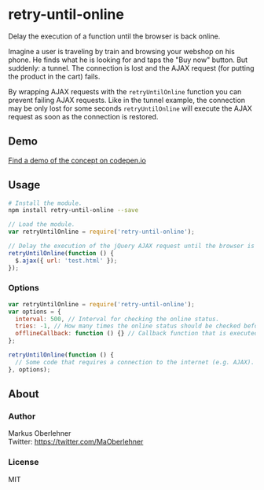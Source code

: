 # retry-until-online
Delay the execution of a function until the browser is back online.

Imagine a user is traveling by train and browsing your webshop on his phone. He finds what he is looking for and taps the "Buy now" button. But suddenly: a tunnel. The connection is lost and the AJAX request (for putting the product in the cart) fails.

By wrapping AJAX requests with the `retryUntilOnline` function you can prevent failing AJAX requests. Like in the tunnel example, the connection may be only lost for some seconds `retryUntilOnline` will execute the AJAX request as soon as the connection is restored.

## Demo
[Find a demo of the concept on codepen.io](http://codepen.io/moberlehner/pen/gwgdJm)

## Usage
```bash
# Install the module.
npm install retry-until-online --save
```

```js
// Load the module.
var retryUntilOnline = require('retry-until-online');

// Delay the execution of the jQuery AJAX request until the browser is back online.
retryUntilOnline(function () {
  $.ajax({ url: 'test.html' });
});
```

### Options
```js
var retryUntilOnline = require('retry-until-online');
var options = {
  interval: 500, // Interval for checking the online status.
  tries: -1, // How many times the online status should be checked before giving up (-1 = unlimited).
  offlineCallback: function () {} // Callback function that is executed if `tries` reaches 0.
};

retryUntilOnline(function () {
  // Some code that requires a connection to the internet (e.g. AJAX).
}, options);
```

## About
### Author
Markus Oberlehner  
Twitter: https://twitter.com/MaOberlehner

### License
MIT
